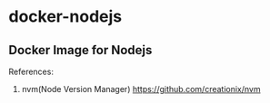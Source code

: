 # docker-nodejs
Docker Image for Nodejs
---

References:
1. nvm(Node Version Manager) https://github.com/creationix/nvm

